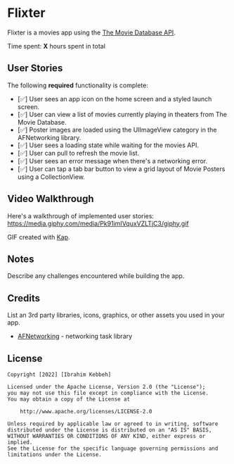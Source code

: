 # Flixter

Flixter is a movies app using the [The Movie Database API](http://docs.themoviedb.apiary.io/#).

Time spent: **X** hours spent in total

## User Stories

The following **required** functionality is complete:

- [✅] User sees an app icon on the home screen and a styled launch screen.
- [✅] User can view a list of movies currently playing in theaters from The Movie Database.
- [✅] Poster images are loaded using the UIImageView category in the AFNetworking library.
- [✅] User sees a loading state while waiting for the movies API.
- [✅] User can pull to refresh the movie list.
- [✅] User sees an error message when there's a networking error.
- [✅] User can tap a tab bar button to view a grid layout of Movie Posters using a CollectionView.

## Video Walkthrough

Here's a walkthrough of implemented user stories:
https://media.giphy.com/media/Pk91imIVquxVZLTjC3/giphy.gif

GIF created with [Kap](https://getkap.co/).

## Notes

Describe any challenges encountered while building the app.

## Credits

List an 3rd party libraries, icons, graphics, or other assets you used in your app.

- [AFNetworking](https://github.com/AFNetworking/AFNetworking) - networking task library

## License

    Copyright [2022] [Ibrahim Kebbeh]

    Licensed under the Apache License, Version 2.0 (the "License");
    you may not use this file except in compliance with the License.
    You may obtain a copy of the License at

        http://www.apache.org/licenses/LICENSE-2.0

    Unless required by applicable law or agreed to in writing, software
    distributed under the License is distributed on an "AS IS" BASIS,
    WITHOUT WARRANTIES OR CONDITIONS OF ANY KIND, either express or implied.
    See the License for the specific language governing permissions and
    limitations under the License.
